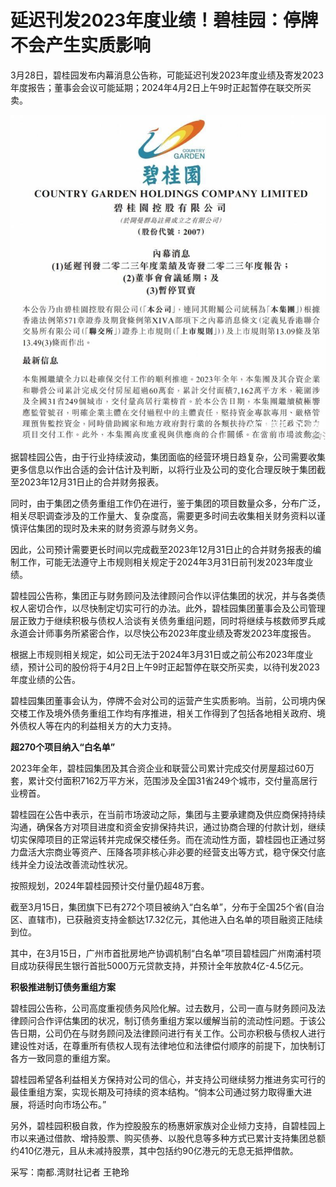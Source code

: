 # 延迟刊发2023年度业绩！碧桂园：停牌不会产生实质影响

3月28日，碧桂园发布内幕消息公告称，可能延迟刊发2023年度业绩及寄发2023年度报告；董事会会议可能延期；2024年4月2日上午9时正起暂停在联交所买卖。

![159231faae06628c288cdd854da3959c.jpg](https://raw.githubusercontent.com/qqhsx/qqnews_image/main/2024/03/28/延迟刊发2023年度业绩！碧桂园：停牌不会产生实质影响/159231faae06628c288cdd854da3959c.jpg)

据碧桂园公告，由于行业持续波动，集团面临的经营环境日趋复杂，公司需要收集更多信息以作出合适的会计估计及判断，以将行业及公司的变化合理反映于集团截至2023年12月31日止的合并财务报表。

同时，由于集团之债务重组工作仍在进行，鉴于集团的项目数量众多，分布广泛，相关尽职调查涉及的工作量大、复杂度高，需要更多时间去收集相关财务资料以谨慎评估集团的现时及未来的财务资源与财务义务。

因此，公司预计需要更长时间以完成截至2023年12月31日止的合并财务报表的编制工作，可能无法遵守上市规则相关规定于2024年3月31日前刊发2023年度业绩。

碧桂园公告称，集团正与财务顾问及法律顾问合作以评估集团的状况，并与各类债权人密切合作，以尽快制定切实可行的办法。此外，碧桂园集团董事会及公司管理层正致力于继续积极与债权人洽谈有关债务重组问题，同时将继续与核数师罗兵咸永道会计师事务所紧密合作，以尽快公布2023年度业绩及寄发2023年度报告。

根据上市规则相关规定，如公司无法于2024年3月31日或之前公布2023年度业绩，预计公司的股份将于4月2日上午9时正起暂停在联交所买卖，以待刊发2023年度业绩的公告。

碧桂园集团董事会认为，停牌不会对公司的运营产生实质影响。当前，公司境内保交楼工作及境外债务重组工作均有序推进，相关工作得到了包括各地相关政府、境外债权人等在内的利益相关方的大力支持。

**超270个项目纳入“白名单”**

2023年全年，碧桂园集团及其合资企业和联营公司累计完成交付房屋超过60万套，累计交付面积7162万平方米，范围涉及全国31省249个城市，交付量高居行业榜首。

碧桂园在公告中表示，在当前市场波动之际，集团与主要承建商及供应商保持持续沟通，确保各方对项目进度和资金安排保持共识，通过协商合理的付款计划，继续切实保障项目的正常运转并完成保交楼任务。而在流动性方面，碧桂园也正通过努力盘活大宗商业等资产、压降各项非核心非必要的经营支出等方式，稳守保交付底线并全力设法改善流动性状况。

按照规划，2024年碧桂园预计交付量仍超48万套。

截至3月15日，集团旗下已有272个项目被纳入“白名单”，分布于全国25个省(自治区、直辖市)，已获融资支持金额达17.32亿元，其他进入白名单的项目融资正陆续到位。

其中，在3月15日，广州市首批房地产协调机制“白名单”项目碧桂园广州南浦村项目成功获得民生银行首批5000万元贷款支持，并预计全年放款4亿-4.5亿元。

**积极推进制订债务重组方案**

碧桂园公告称，公司高度重视债务风险化解。过去数月，公司一直与财务顾问及法律顾问合作评估集团的状况，制订债务重组方案以缓解当前的流动性问题。于该公告日期，公司仍在与财务顾问及法律顾问进行有关工作。公司亦积极与债权人进行建设性对话，在尊重所有债权人现有法律地位和法律偿付顺序的前提下，加快制订各方一致同意的重组方案。

碧桂园希望各利益相关方保持对公司的信心，并支持公司继续努力推进务实可行的最佳重组方案，实现长期及可持续的资本结构。“倘本公司通过努力取得重大进展，将适时向市场公布。”

另外，碧桂园积极自救，作为控股股东的杨惠妍家族对企业倾力支持，自碧桂园上市以来通过借款、增持股票、购买债券、以股代息等多种方式已累计支持集团总额约410亿港元，且从未减持股票，其中包括约90亿港元的无息无抵押借款。

采写：南都.湾财社记者 王艳玲


